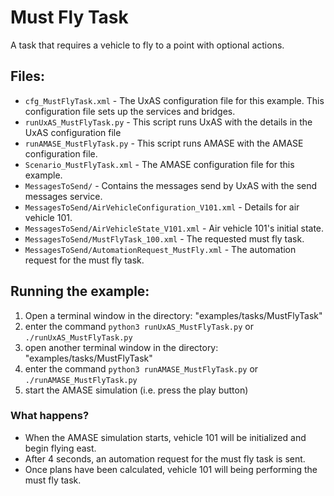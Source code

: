 Must Fly Task
=======================

A task that requires a vehicle to fly to a point with optional actions.

Files:
------

* `cfg_MustFlyTask.xml` - The UxAS configuration file for this example. This configuration file sets up the services and bridges.
* `runUxAS_MustFlyTask.py` - This script runs UxAS with the details in the UxAS configuration file
* `runAMASE_MustFlyTask.py` - This script runs AMASE with the AMASE configuration file.
* `Scenario_MustFlyTask.xml` - The AMASE configuration file for this example.
* `MessagesToSend/` - Contains the messages send by UxAS with the send messages service.
* `MessagesToSend/AirVehicleConfiguration_V101.xml` - Details for air vehicle 101.
* `MessagesToSend/AirVehicleState_V101.xml` - Air vehicle 101's initial state.
* `MessagesToSend/MustFlyTask_100.xml` - The requested must fly task.
* `MessagesToSend/AutomationRequest_MustFly.xml` - The automation request for the must fly task.


Running the example:
--------------------
1. Open a terminal window in the directory: "examples/tasks/MustFlyTask"
2. enter the command `python3 runUxAS_MustFlyTask.py` or `./runUxAS_MustFlyTask.py`
3. open another terminal window in the directory: "examples/tasks/MustFlyTask"
4. enter the command `python3 runAMASE_MustFlyTask.py` or `./runAMASE_MustFlyTask.py`
5. start the AMASE simulation (i.e. press the play button)

### What happens?
* When the AMASE simulation starts, vehicle 101 will be initialized and begin flying east.
* After 4 seconds, an automation request for the must fly task is sent.
* Once plans have been calculated, vehicle 101 will being performing the must fly task.
